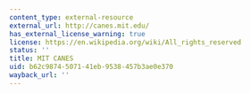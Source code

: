```yaml
---
content_type: external-resource
external_url: http://canes.mit.edu/
has_external_license_warning: true
license: https://en.wikipedia.org/wiki/All_rights_reserved
status: ''
title: MIT CANES
uid: b62c9874-5071-41eb-9538-457b3ae0e370
wayback_url: ''
---
```

